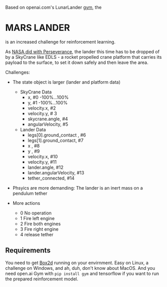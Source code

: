 Based on openai.com's LunarLander [gym](https://github.com/openai/gym), the

# MARS LANDER

 is an increased challenge for reinforcement learning.

As [NASA did with Perseverance](https://en.wikipedia.org/wiki/Mars_2020), the lander this time has to be dropped of by a 
SkyCrane like EDLS - a rocket propelled crane platform that carries its payload to the surface,
to set it down safely and then leave the area.

Challenges:
* The state object is larger (lander and platform data)


    * SkyCrane Data
        *   x,              #0  -100%...100%
        *   y,              #1 -100%...100%
        *   velocity.x,     #2
        *   velocity.y, #   3
        *   skycrane.angle, #4
        *   angularVelocity, #5
    *  Lander Data
        *   legs[0].ground_contact , #6
        *   legs[1].ground_contact,  #7
        *   x ,  #8
        *   y ,  #9
        *   velocity.x,   #10
        *   velocity.y,   #11
        *   lander.angle,   #12
        *   lander.angularVelocity, #13
        *   tether_connected,       #14


* Phsyics are more demanding: The lander is an inert mass on a pendulum tether
* More actions
    * 0 No operation
    * 1 Fire left engine 
    * 2 Fire both engines 
    * 3 Fire right engine 
    * 4 release tether


## Requirements

You need to get [Box2d](https://box2d.org/) running on your envirnment. Easy on Linux, a challenge on Windows, and ah, duh, don't know about MacOS.
And you need open.ai Gym with `pip install gym` and tensorflow if you want to run the prepared reinforcement model.


